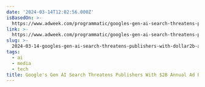 ```yaml
---
date: '2024-03-14T12:02:56.000Z'
isBasedOn: >-
  https://www.adweek.com/programmatic/googles-gen-ai-search-threatens-publishers-with-2b-annual-ad-revenue-loss/
link: >-
  https://www.adweek.com/programmatic/googles-gen-ai-search-threatens-publishers-with-2b-annual-ad-revenue-loss/
slug: >-
  2024-03-14-googles-gen-ai-search-threatens-publishers-with-dollar2b-annual-ad-revenue-loss
tags:
  - ai
  - media
  - tech
title: Google's Gen AI Search Threatens Publishers With $2B Annual Ad Revenue Loss
---
```


